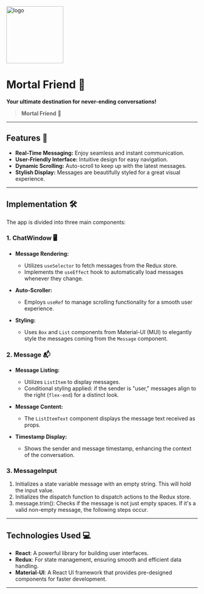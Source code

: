 <img src="https://github.com/user-attachments/assets/1f3fb364-5a38-427c-9a5e-77eac50a5410" alt="logo" width="150"/>

# Mortal Friend 💬

**Your ultimate destination for never-ending conversations!**

> **Mortal Friend** 🌟

---

## Features 🚀

- **Real-Time Messaging:** Enjoy seamless and instant communication.
- **User-Friendly Interface:** Intuitive design for easy navigation.
- **Dynamic Scrolling:** Auto-scroll to keep up with the latest messages.
- **Stylish Display:** Messages are beautifully styled for a great visual experience.

---

## Implementation 🛠️

The app is divided into three main components:

### 1. **ChatWindow** 🖥️
- **Message Rendering:** 
  - Utilizes `useSelector` to fetch messages from the Redux store.
  - Implements the `useEffect` hook to automatically load messages whenever they change.
  
- **Auto-Scroller:**
  - Employs `useRef` to manage scrolling functionality for a smooth user experience.
  
- **Styling:**
  - Uses `Box` and `List` components from Material-UI (MUI) to elegantly style the messages coming from the `Message` component.

### 2. **Message** 📬
- **Message Listing:**
  - Utilizes `ListItem` to display messages.
  - Conditional styling applied: if the sender is "user," messages align to the right (`flex-end`) for a distinct look.

- **Message Content:**
  - The `ListItemText` component displays the message text received as props.
  
- **Timestamp Display:**
  - Shows the sender and message timestamp, enhancing the context of the conversation.


### 3. **MessageInput** 
1. Initializes a state variable message with an empty string. This will hold the input value.
2. Initializes the dispatch function to dispatch actions to the Redux store.
3. message.trim(): Checks if the message is not just empty spaces. If it's a valid non-empty message, the following steps occur.

---

## Technologies Used 💻

- **React**: A powerful library for building user interfaces.
- **Redux**: For state management, ensuring smooth and efficient data handling.
- **Material-UI**: A React UI framework that provides pre-designed components for faster development.

---


